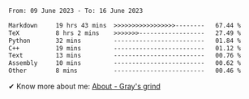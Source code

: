 <!--START_SECTION:waka-->

```txt
From: 09 June 2023 - To: 16 June 2023

Markdown     19 hrs 43 mins  >>>>>>>>>>>>>>>>>--------   67.44 %
TeX          8 hrs 2 mins    >>>>>>>------------------   27.49 %
Python       32 mins         -------------------------   01.84 %
C++          19 mins         -------------------------   01.12 %
Text         13 mins         -------------------------   00.76 %
Assembly     10 mins         -------------------------   00.62 %
Other        8 mins          -------------------------   00.46 %
```

<!--END_SECTION:waka-->

<!-- [![grayxu's github stats](https://github-readme-stats.vercel.app/api?username=grayxu&count_private=true&show_icons=true)](https://github.com/grayxu) -->

✔ Know more about me: [About - Gray's grind](https://www.grayxu.cn/)
